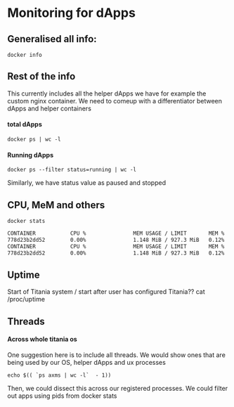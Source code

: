 # Monitoring for dApps

## Generalised all info:
```
docker info
```

## Rest of the info
This currently includes all the helper dApps we have for example the custom nginx container. We need to comeup with a differentiator between dApps and helper containers
#### total dApps
```
docker ps | wc -l
```
#### Running dApps
```
docker ps --filter status=running | wc -l
```
Similarly, we have status value as paused and stopped

## CPU, MeM and others
```
docker stats
```
```bash
CONTAINER           CPU %               MEM USAGE / LIMIT       MEM %               NET I/O             BLOCK I/O           PIDS
778d23b2dd52        0.00%               1.148 MiB / 927.3 MiB   0.12%               91.6 kB / 3 MB      0 B / 0 B           0
CONTAINER           CPU %               MEM USAGE / LIMIT       MEM %               NET I/O             BLOCK I/O           PIDS
778d23b2dd52        0.00%               1.148 MiB / 927.3 MiB   0.12%               91.6 kB / 3 MB      0 B / 0 B           0
```

## Uptime
Start of Titania system / start after user has configured Titania??
cat /proc/uptime

## Threads
#### Across whole titania os
One suggestion here is to include all threads. We would show ones that are being used by our OS, helper dApps and ux processes
```
echo $(( `ps axms | wc -l`  - 1))
```
Then, we could dissect this across our registered processes. We could filter out apps using pids from docker stats
